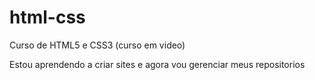 # html-css
 Curso de HTML5 e CSS3 (curso em video)

 Estou aprendendo a criar sites e agora vou gerenciar meus repositorios
